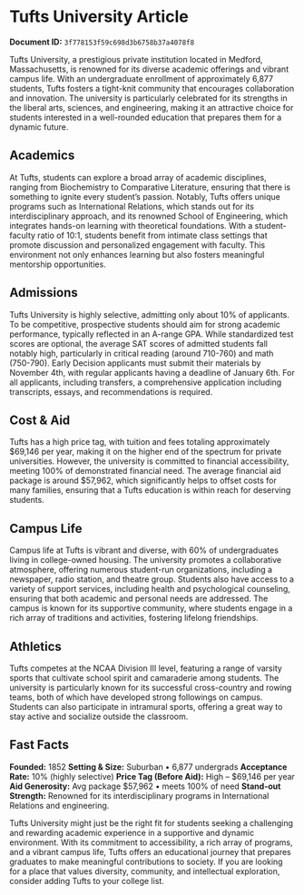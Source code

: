 # Tufts University Article

**Document ID:** `3f778153f59c698d3b6758b37a4078f8`

Tufts University, a prestigious private institution located in Medford, Massachusetts, is renowned for its diverse academic offerings and vibrant campus life. With an undergraduate enrollment of approximately 6,877 students, Tufts fosters a tight-knit community that encourages collaboration and innovation. The university is particularly celebrated for its strengths in the liberal arts, sciences, and engineering, making it an attractive choice for students interested in a well-rounded education that prepares them for a dynamic future.

## Academics
At Tufts, students can explore a broad array of academic disciplines, ranging from Biochemistry to Comparative Literature, ensuring that there is something to ignite every student’s passion. Notably, Tufts offers unique programs such as International Relations, which stands out for its interdisciplinary approach, and its renowned School of Engineering, which integrates hands-on learning with theoretical foundations. With a student-faculty ratio of 10:1, students benefit from intimate class settings that promote discussion and personalized engagement with faculty. This environment not only enhances learning but also fosters meaningful mentorship opportunities.

## Admissions
Tufts University is highly selective, admitting only about 10% of applicants. To be competitive, prospective students should aim for strong academic performance, typically reflected in an A-range GPA. While standardized test scores are optional, the average SAT scores of admitted students fall notably high, particularly in critical reading (around 710-760) and math (750-790). Early Decision applicants must submit their materials by November 4th, with regular applicants having a deadline of January 6th. For all applicants, including transfers, a comprehensive application including transcripts, essays, and recommendations is required.

## Cost & Aid
Tufts has a high price tag, with tuition and fees totaling approximately $69,146 per year, making it on the higher end of the spectrum for private universities. However, the university is committed to financial accessibility, meeting 100% of demonstrated financial need. The average financial aid package is around $57,962, which significantly helps to offset costs for many families, ensuring that a Tufts education is within reach for deserving students.

## Campus Life
Campus life at Tufts is vibrant and diverse, with 60% of undergraduates living in college-owned housing. The university promotes a collaborative atmosphere, offering numerous student-run organizations, including a newspaper, radio station, and theatre group. Students also have access to a variety of support services, including health and psychological counseling, ensuring that both academic and personal needs are addressed. The campus is known for its supportive community, where students engage in a rich array of traditions and activities, fostering lifelong friendships.

## Athletics
Tufts competes at the NCAA Division III level, featuring a range of varsity sports that cultivate school spirit and camaraderie among students. The university is particularly known for its successful cross-country and rowing teams, both of which have developed strong followings on campus. Students can also participate in intramural sports, offering a great way to stay active and socialize outside the classroom.

## Fast Facts
**Founded:** 1852
**Setting & Size:** Suburban • 6,877 undergrads
**Acceptance Rate:** 10% (highly selective)
**Price Tag (Before Aid):** High – $69,146 per year
**Aid Generosity:** Avg package $57,962 • meets 100% of need
**Stand-out Strength:** Renowned for its interdisciplinary programs in International Relations and engineering.

Tufts University might just be the right fit for students seeking a challenging and rewarding academic experience in a supportive and dynamic environment. With its commitment to accessibility, a rich array of programs, and a vibrant campus life, Tufts offers an educational journey that prepares graduates to make meaningful contributions to society. If you are looking for a place that values diversity, community, and intellectual exploration, consider adding Tufts to your college list.
